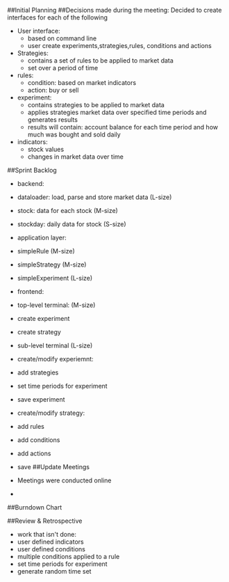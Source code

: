 ##Initial Planning
##Decisions made during the meeting:
Decided to create interfaces for each of the following
* User interface:
  * based on command line
  * user create experiments,strategies,rules, conditions and actions
* Strategies:
  * contains a set of rules to be applied to market data
  * set over a period of time
* rules:
  * condition: based on market indicators
  * action: buy or sell
* experiment:
  * contains strategies to be applied to market data
  * applies strategies market data over specified time periods and generates results
  * results will contain: account balance for each time period and how much was bought and sold daily
* indicators:
  * stock values
  * changes in market data over time

##Sprint Backlog
* backend:
 * dataloader: load, parse and store market data (L-size)
 * stock: data for each stock                    (M-size)
 * stockday: daily data for stock                (S-size)

* application layer:
 * simpleRule                                    (M-size)
 * simpleStrategy                                (M-size)
 * simpleExperiment                              (L-size)
 
* frontend: 
 * top-level terminal:                           (M-size)
  * create experiment
  * create strategy
 * sub-level terminal                            (L-size)
  * create/modify experiemnt:
   * add strategies
   * set time periods for experiment
   * save experiment
  * create/modify strategy:
   * add rules
   * add conditions
   * add actions
   * save
##Update Meetings
 * Meetings were conducted online
 * 
##Burndown Chart
 
##Review & Retrospective
* work that isn't done:
 * user defined indicators
 * user defined conditions
 * multiple conditions applied to a rule
 * set time periods for experiment
 * generate random time set
